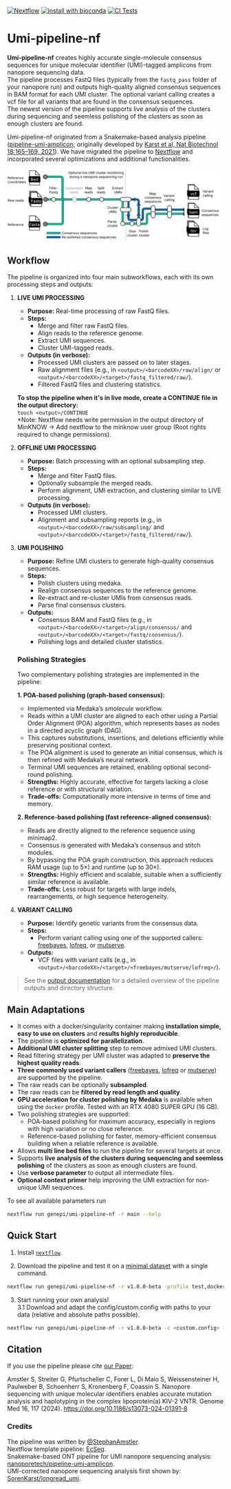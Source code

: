 [![Nextflow](https://img.shields.io/badge/nextflow-20.07.1-brightgreen.svg)](https://www.nextflow.io/)
[![install with bioconda](https://img.shields.io/badge/install%20with-bioconda-brightgreen.svg)](http://bioconda.github.io/)
[![CI Tests](https://github.com/genepi/umi-pipeline-nf/actions/workflows/ci-tests.yml/badge.svg)](https://github.com/genepi/umi-pipeline-nf/actions/workflows/ci-tests.yml)

Umi-pipeline-nf
======================

**Umi-pipeline-nf** creates highly accurate single-molecule consensus sequences for unique molecular identifier (UMI)-tagged amplicons from nanopore sequencing data.  
The pipeline processes FastQ files (typically from the `fastq_pass` folder of your nanopore run) and outputs high-quality aligned consensus sequences in BAM format for each UMI cluster. The optional variant calling creates a vcf file for all variants that are found in the consensus sequences.  
The newest version of the pipeline supports live analysis of the clusters during sequencing and seemless polishing of the clusters as soon as enough clusters are found.

Umi-pipeline-nf originated from a Snakemake-based analysis pipeline ([pipeline-umi-amplicon](https://github.com/nanoporetech/pipeline-umi-amplicon); originally developed by [Karst et al, Nat Biotechnol 18:165–169, 2021](https://www.nature.com/articles/s41592-020-01041-y)). We have migrated the pipeline to [Nextflow](https://www.nextflow.io) and incorporated several optimizations and additional functionalities.


![Workflow](docs/images/umi-pipeline-nf_metro-map.jpg)


## Workflow

The pipeline is organized into four main subworkflows, each with its own processing steps and outputs:

1. **LIVE UMI PROCESSING**  
   - **Purpose:** Real-time processing of raw FastQ files.
   - **Steps:**  
     - Merge and filter raw FastQ files.
     - Align reads to the reference genome.
     - Extract UMI sequences.
     - Cluster UMI-tagged reads.
   - **Outputs (in verbose):**  
     - Processed UMI clusters are passed on to later stages.
     - Raw alignment files (e.g., in `<output>/<barcodeXX>/raw/align/` or `<output>/<barcodeXX>/<target>/fastq_filtered/raw/`).
     - Filtered FastQ files and clustering statistics.

    **To stop the pipeline when it's in live mode, create a CONTINUE file in the output directory:**  
    `touch <output>/CONTINUE`  
    *Note: Nextflow needs write permission in the output directory of MinKNOW -> Add nextflow to the minknow user group (Root rights required to change permissions).

2. **OFFLINE UMI PROCESSING**  
   - **Purpose:** Batch processing with an optional subsampling step.
   - **Steps:**  
     - Merge and filter FastQ files.
     - Optionally subsample the merged reads.
     - Perform alignment, UMI extraction, and clustering similar to LIVE processing.
   - **Outputs (in verbose):**  
     - Processed UMI clusters.
     - Alignment and subsampling reports (e.g., in `<output>/<barcodeXX>/raw/subsampling/` and `<output>/<barcodeXX>/<target>/fastq_filtered/raw/`).

3. **UMI POLISHING**  
   - **Purpose:** Refine UMI clusters to generate high-quality consensus sequences.
   - **Steps:**  
     - Polish clusters using medaka.
     - Realign consensus sequences to the reference genome.
     - Re-extract and re-cluster UMIs from consensus reads.
     - Parse final consensus clusters.
   - **Outputs:**  
     - Consensus BAM and FastQ files (e.g., in `<output>/<barcodeXX>/<target>/align/consensus/` and `<output>/<barcodeXX>/<target>/fastq/consensus/`).
     - Polishing logs and detailed cluster statistics.

   ### Polishing Strategies

   Two complementary polishing strategies are implemented in the pipeline:

   **1. POA-based polishing (graph-based consensus):**  
   - Implemented via Medaka’s *smolecule* workflow.  
   - Reads within a UMI cluster are aligned to each other using a Partial Order Alignment (POA) algorithm, which represents bases as nodes in a directed acyclic graph (DAG).  
   - This captures substitutions, insertions, and deletions efficiently while preserving positional context.  
   - The POA alignment is used to generate an initial consensus, which is then refined with Medaka’s neural network.  
   - Terminal UMI sequences are retained, enabling optional second-round polishing.  
   - **Strengths:** Highly accurate, effective for targets lacking a close reference or with structural variation.  
   - **Trade-offs:** Computationally more intensive in terms of time and memory.

   **2. Reference-based polishing (fast reference-aligned consensus):**  
   - Reads are directly aligned to the reference sequence using minimap2.  
   - Consensus is generated with Medaka’s consensus and stitch modules.  
   - By bypassing the POA graph construction, this approach reduces RAM usage (up to 5×) and runtime (up to 30×).  
   - **Strengths:** Highly efficient and scalable, suitable when a sufficiently similar reference is available.  
   - **Trade-offs:** Less robust for targets with large indels, rearrangements, or high sequence heterogeneity.
4. **VARIANT CALLING**  
   - **Purpose:** Identify genetic variants from the consensus data.
   - **Steps:**  
     - Perform variant calling using one of the supported callers: [freebayes](https://github.com/freebayes/freebayes), [lofreq](http://csb5.github.io/lofreq/), or [mutserve](https://mitoverse.readthedocs.io/mutserve/mutserve/).
   - **Outputs:**  
     - VCF files with variant calls (e.g., in `<output>/<barcodeXX>/<target>/<freebayes/mutserve/lofreq>/`).

> See the [output documentation](docs/output.md) for a detailed overview of the pipeline outputs and directory structure.

## Main Adaptations

* It comes with a docker/singularity container making **installation simple, easy to use on clusters** and **results highly reproducible**.
* The pipeline is **optimized for parallelization**.
* **Additional UMI cluster splitting** step to remove admixed UMI clusters.
* Read filtering strategy per UMI cluster was adapted to **preserve the highest quality reads**.
* **Three commonly used variant callers** ([freebayes](https://github.com/freebayes/freebayes), [lofreq](http://csb5.github.io/lofreq/) or [mutserve](https://mitoverse.readthedocs.io/mutserve/mutserve/)) are supported by the pipeline.
* The raw reads can be optionally **subsampled**.
* The raw reads can be **filtered by read length and quality**.
* **GPU acceleration for cluster polishing by Medaka** is available when using the `docker` profile. Tested with an RTX 4080 SUPER GPU (16 GB).
* Two polishing strategies are supported:
  * POA-based polishing for maximum accuracy, especially in regions with high variation or no close reference.
  * Reference-based polishing for faster, memory-efficient consensus building when a reliable reference is available.
* Allows **multi line bed files** to run the pipeline for several targets at once.
* Supports **live analysis of the clusters during sequencing and seemless polishing** of the clusters as soon as enough clusters are found.
* Use **verbose parameter** to output all intermediate files.
* **Optional context primer** help improving the UMI extraction for non-unique UMI sequences. 

To see all available parameters run 
```bash
nextflow run genepi/umi-pipeline-nf -r main --help
```


## Quick Start

1. Install [`nextflow`](https://www.nextflow.io/).

2. Download the pipeline and test it on a [minimal dataset](data/info.txt) with a single command.

```bash
nextflow run genepi/umi-pipeline-nf -r v1.0.0-beta -profile test,docker
```

3. Start running your own analysis!  
3.1 Download and adapt the config/custom.config with paths to your data (relative and absolute paths possible).

```bash
nextflow run genepi/umi-pipeline-nf -r v1.0.0-beta -c <custom.config> -profile custom,<docker,singularity> 
```

## Citation 

If you use the pipeline please cite [our Paper](https://genomemedicine.biomedcentral.com/articles/10.1186/s13073-024-01391-8):

Amstler S, Streiter G, Pfurtscheller C, Forer L, Di Maio S, Weissensteiner H, Paulweber B, Schoenherr S, Kronenberg F, Coassin S. Nanopore sequencing with unique molecular identifiers enables accurate mutation analysis and haplotyping in the complex lipoprotein(a) KIV-2 VNTR. Genome Med 16, 117 (2024). https://doi.org/10.1186/s13073-024-01391-8


### Credits

The pipeline was written by [@StephanAmstler](https://github.com/AmstlerStephan).  
Nextflow template pipeline: [EcSeq](https://github.com/ecSeq).  
Snakemake-based ONT pipeline for UMI nanopore sequencing analysis: [nanoporetech/pipeline-umi-amplicon](https://github.com/nanoporetech/pipeline-umi-amplicon).  
UMI-corrected nanopore sequencing analysis first shown by: [SorenKarst/longread_umi](https://github.com/SorenKarst/longread_umi).
